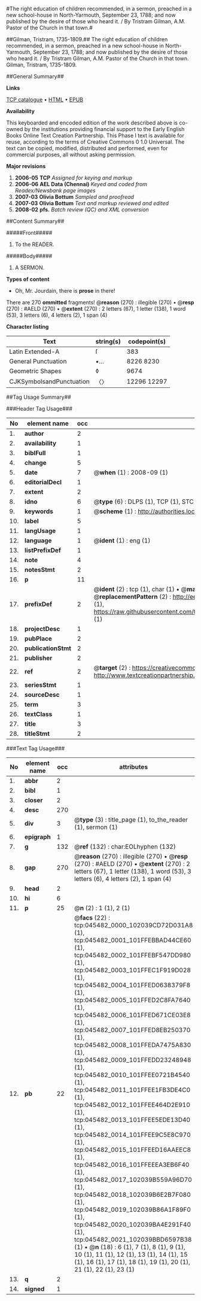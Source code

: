 #The right education of children recommended, in a sermon, preached in a new school-house in North-Yarmouth, September 23, 1788; and now published by the desire of those who heard it. / By Tristram Gilman, A.M. Pastor of the Church in that town.#

##Gilman, Tristram, 1735-1809.##
The right education of children recommended, in a sermon, preached in a new school-house in North-Yarmouth, September 23, 1788; and now published by the desire of those who heard it. / By Tristram Gilman, A.M. Pastor of the Church in that town.
Gilman, Tristram, 1735-1809.

##General Summary##

**Links**

[TCP catalogue](http://www.ota.ox.ac.uk/tcp/)  • 
[HTML](http://tei.it.ox.ac.uk/tcp/Texts-HTML/free/N34/N34765.html)  • 
[EPUB](http://tei.it.ox.ac.uk/tcp/Texts-EPUB/free/N34/N34765.epub)

**Availability**

This keyboarded and encoded edition of the
	       work described above is co-owned by the institutions
	       providing financial support to the Early English Books
	       Online Text Creation Partnership. This Phase I text is
	       available for reuse, according to the terms of Creative
	       Commons 0 1.0 Universal. The text can be copied,
	       modified, distributed and performed, even for
	       commercial purposes, all without asking permission.

**Major revisions**

1. __2006-05__ __TCP__ *Assigned for keying and markup*
1. __2006-06__ __AEL Data (Chennai)__ *Keyed and coded from Readex/Newsbank page images*
1. __2007-03__ __Olivia Bottum__ *Sampled and proofread*
1. __2007-03__ __Olivia Bottum__ *Text and markup reviewed and edited*
1. __2008-02__ __pfs.__ *Batch review (QC) and XML conversion*

##Content Summary##

#####Front#####

1. To the READER.

#####Body#####

1. A SERMON.

**Types of content**

  * Oh, Mr. Jourdain, there is **prose** in there!

There are 270 **ommitted** fragments! 
 @__reason__ (270) : illegible (270)  •  @__resp__ (270) : #AELD (270)  •  @__extent__ (270) : 2 letters (67), 1 letter (138), 1 word (53), 3 letters (6), 4 letters (2), 1 span (4)

**Character listing**


|Text|string(s)|codepoint(s)|
|---|---|---|
|Latin Extended-A|ſ|383|
|General Punctuation|•…|8226 8230|
|Geometric Shapes|◊|9674|
|CJKSymbolsandPunctuation|〈〉|12296 12297|

##Tag Usage Summary##

###Header Tag Usage###

|No|element name|occ|attributes|
|---|---|---|---|
|1.|__author__|2||
|2.|__availability__|1||
|3.|__biblFull__|1||
|4.|__change__|5||
|5.|__date__|7| @__when__ (1) : 2008-09 (1)|
|6.|__editorialDecl__|1||
|7.|__extent__|2||
|8.|__idno__|6| @__type__ (6) : DLPS (1), TCP (1), STC (1), NOTIS (1), IMAGE-SET (1), EVANS-CITATION (1)|
|9.|__keywords__|1| @__scheme__ (1) : http://authorities.loc.gov/ (1)|
|10.|__label__|5||
|11.|__langUsage__|1||
|12.|__language__|1| @__ident__ (1) : eng (1)|
|13.|__listPrefixDef__|1||
|14.|__note__|4||
|15.|__notesStmt__|2||
|16.|__p__|11||
|17.|__prefixDef__|2| @__ident__ (2) : tcp (1), char (1)  •  @__matchPattern__ (2) : ([0-9\-]+):([0-9IVX]+) (1), (.+) (1)  •  @__replacementPattern__ (2) : http://eebo.chadwyck.com/downloadtiff?vid=$1&page=$2 (1), https://raw.githubusercontent.com/textcreationpartnership/Texts/master/tcpchars.xml#$1 (1)|
|18.|__projectDesc__|1||
|19.|__pubPlace__|2||
|20.|__publicationStmt__|2||
|21.|__publisher__|2||
|22.|__ref__|2| @__target__ (2) : https://creativecommons.org/publicdomain/zero/1.0/ (1), http://www.textcreationpartnership.org/docs/. (1)|
|23.|__seriesStmt__|1||
|24.|__sourceDesc__|1||
|25.|__term__|3||
|26.|__textClass__|1||
|27.|__title__|3||
|28.|__titleStmt__|2||


###Text Tag Usage###

|No|element name|occ|attributes|
|---|---|---|---|
|1.|__abbr__|2||
|2.|__bibl__|1||
|3.|__closer__|2||
|4.|__desc__|270||
|5.|__div__|3| @__type__ (3) : title_page (1), to_the_reader (1), sermon (1)|
|6.|__epigraph__|1||
|7.|__g__|132| @__ref__ (132) : char:EOLhyphen (132)|
|8.|__gap__|270| @__reason__ (270) : illegible (270)  •  @__resp__ (270) : #AELD (270)  •  @__extent__ (270) : 2 letters (67), 1 letter (138), 1 word (53), 3 letters (6), 4 letters (2), 1 span (4)|
|9.|__head__|2||
|10.|__hi__|6||
|11.|__p__|25| @__n__ (2) : 1 (1), 2 (1)|
|12.|__pb__|22| @__facs__ (22) : tcp:045482_0000_102039CD72D031A8 (1), tcp:045482_0001_101FFEBBAD44CE60 (1), tcp:045482_0002_101FFEBF547DD980 (1), tcp:045482_0003_101FFEC1F919D028 (1), tcp:045482_0004_101FFED0638379F8 (1), tcp:045482_0005_101FFED2C8FA7640 (1), tcp:045482_0006_101FFED671CE03E8 (1), tcp:045482_0007_101FFED8EB250370 (1), tcp:045482_0008_101FFEDA7475A830 (1), tcp:045482_0009_101FFEDD23248948 (1), tcp:045482_0010_101FFEE0721B4540 (1), tcp:045482_0011_101FFEE1FB3DE4C0 (1), tcp:045482_0012_101FFEE464D2E910 (1), tcp:045482_0013_101FFEE5EDE13D40 (1), tcp:045482_0014_101FFEE9C5E8C970 (1), tcp:045482_0015_101FFEED16AAEEC8 (1), tcp:045482_0016_101FFEEEA3EB6F40 (1), tcp:045482_0017_102039B559A96D70 (1), tcp:045482_0018_102039B6E2B7F080 (1), tcp:045482_0019_102039B86A1F89F0 (1), tcp:045482_0020_102039BA4E291F40 (1), tcp:045482_0021_102039BBD6597B38 (1)  •  @__n__ (18) : 6 (1), 7 (1), 8 (1), 9 (1), 10 (1), 11 (1), 12 (1), 13 (1), 14 (1), 15 (1), 16 (1), 17 (1), 18 (1), 19 (1), 20 (1), 21 (1), 22 (1), 23 (1)|
|13.|__q__|2||
|14.|__signed__|1||
